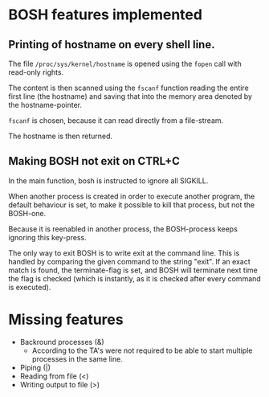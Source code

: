 # BOSH features implemented
## Printing of hostname on every shell line.
The file `/proc/sys/kernel/hostname` is opened using the `fopen` call with read-only rights.

The content is then scanned using the `fscanf` function reading the entire first line (the hostname) and saving that into the memory area denoted by the hostname-pointer.

`fscanf` is chosen, because it can read directly from a file-stream.

The hostname is then returned.

## Making BOSH not exit on CTRL+C
In the main function, bosh is instructed to ignore all SIGKILL.

When another process is created in order to execute another program, the default behaviour is set, to make it possible to kill that process, but not the BOSH-one.

Because it is reenabled in another process, the BOSH-process keeps ignoring this key-press.

The only way to exit BOSH is to write exit at the command line. This is handled by comparing the given command to the string "exit". If an exact match is found, the terminate-flag is set, and BOSH will terminate next time the flag is checked (which is instantly, as it is checked after every command is executed).

# Missing features
* Backround processes (&)
    * According to the TA's were not required to be able to start multiple processes in the same line.
* Piping (|)
* Reading from file (<)
* Writing output to file (>)
